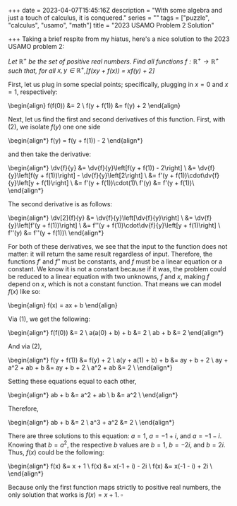 +++
date = 2023-04-07T15:45:16Z
description = "With some algebra and just a touch of calculus, it is conquered."
series = ""
tags = ["puzzle", "calculus", "usamo", "math"]
title = "2023 USAMO Problem 2 Solution"

+++
Taking a brief respite from my hiatus, here's a nice solution to the 2023 USAMO problem 2:

*Let $\mathbb{R}^{+}$ be the set of positive real numbers. Find all functions $f:\mathbb{R}^{+}\rightarrow\mathbb{R}^{+}$ such that, for all $x, y \in \mathbb{R}^{+}$,\[f(xy + f(x)) = xf(y) + 2\]*

First, let us plug in some special points; specifically, plugging in $x=0$ and $x=1$, respectively:

\begin{align}
    f(f(0)) &= 2 \\
    f(y + f(1)) &= f(y) + 2
\end{align}

Next, let us find the first and second derivatives of this function. First, with (2), we isolate $f(y)$ one one side

\begin{align*}
   f(y) = f(y + f(1)) - 2
\end{align*}

and then take the derivative:

\begin{align*}
    \dv{f}{y} 
    &= \dv{f}{y}\left[f(y + f(1)) - 2\right] \\
    &= \dv{f}{y}\left[f(y + f(1))\right] - \dv{f}{y}\left[2\right] \\
    &= f'(y + f(1))\cdot\dv{f}{y}\left[y + f(1)\right] \\
    &= f'(y + f(1))\cdot(1)\\
    f'(y) &= f'(y + f(1))\\
\end{align*}

The second derivative is as follows:

\begin{align*}
    \dv[2]{f}{y} 
    &= \dv{f}{y}\left[\dv{f}{y}\right] \\
    &= \dv{f}{y}\left[f'(y + f(1))\right] \\
    &= f''(y + f(1))\cdot\dv{f}{y}\left[y + f(1)\right] \\
    f''(y) &= f''(y + f(1))\\
\end{align*}

For both of these derivatives, we see that the input to the function does not matter: it will return the same result regardless of input. Therefore, the functions $f'$ and $f''$ must be constants, and $f$ must be a linear equation or a constant. We know it is not a constant because if it was, the problem could be reduced to a linear equation with two unknowns, $f$ and $x$, making $f$ depend on $x$, which is not a constant function. That means we can model $f(x)$ like so:

\begin{align}
    f(x) = ax + b
\end{align}

Via (1), we get the following: 

\begin{align*}
    f(f(0)) &= 2 \\
    a(a(0) + b) + b &= 2 \\
    ab + b &= 2
\end{align*}

And via (2), 

\begin{align*}
    f(y + f(1)) &= f(y) + 2 \\
    a(y + a(1) + b) + b &= ay + b + 2 \\
    ay + a^2 + ab + b &= ay + b + 2 \\
    a^2 + ab &= 2 \\
\end{align*}

Setting these equations equal to each other,

\begin{align*}
    ab + b &= a^2 + ab \\
    b &= a^2 \\
\end{align*}

Therefore, 

\begin{align*}
    ab + b &= 2 \\
    a^3 + a^2 &= 2 \\
\end{align*}

There are three solutions to this equation: $a = 1$, $a = -1 + i$, and $a = -1 - i$. Knowing that $b = a^2$, the respective $b$ values are $b = 1$, $b = -2i$, and $b = 2i$. Thus, $f(x)$ could be the following:

\begin{align*}
    f(x) &= x + 1 \\
    f(x) &= x(-1 + i) - 2i \\
    f(x) &= x(-1 - i) + 2i \\
\end{align*}

Because only the first function maps strictly to positive real numbers, the only solution that works is $f(x) = x + 1$. $\square$